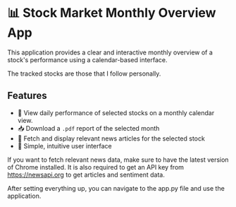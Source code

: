 # 📊 Stock Market Monthly Overview App

This application provides a clear and interactive monthly overview of a stock's performance using a calendar-based interface.

The tracked stocks are those that I follow personally.
## Features

- 📅 View daily performance of selected stocks on a monthly calendar view.
- 📥 Download a `.pdf` report of the selected month  
- 📰 Fetch and display relevant news articles for the selected stock  
- 🔎 Simple, intuitive user interface


If you want to fetch relevant news data, make sure to have the latest version of Chrome installed.
It is also required to get an API key from https://newsapi.org to get articles and sentiment data.

After setting everything up, you can navigate to the app.py file and use the application.
